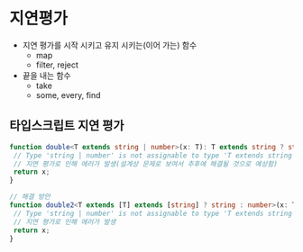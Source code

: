 # 지연평가

- 지연 평가를 시작 시키고 유지 시키는(이어 가는) 함수
  - map
  - filter, reject
- 끝을 내는 함수
  - take
  - some, every, find

## 타입스크립트 지연 평가

```ts
function double<T extends string | number>(x: T): T extends string ? string : number {
 // Type 'string | number' is not assignable to type 'T extends string ? string : number'. Type 'string' is not assignable to type 'T extends string ? string : number'.
 // 지연 평가로 인해 에러가 발생(설계상 문제로 보여서 추후에 해결될 것으로 예상함)
 return x;
}

// 해결 방안
function double2<T extends [T] extends [string] ? string : number>(x: T): [T] extends [string] ? string : number {
 // Type 'string | number' is not assignable to type 'T extends string ? string : number'. Type 'string' is not assignable to type 'T extends string ? string : number'.
 // 지연 평가로 인해 에러가 발생
 return x;
}
```
